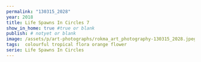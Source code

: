 ```yaml
---
permalink: "130315_2028"
year: 2018
title: Life Spawns In Circles 7
show_in_home: true #true or blank
publish: # notyet or blank
image: /assets/p/art-photographs/rokma_art_photography-130315_2028.jpeg
tags:  colourful tropical flora orange flower
serie: Life Spawns In Circles
---
```

